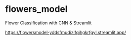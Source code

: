 # flowers_model
Flower Classification with CNN &amp; Streamlit  

https://flowersmodel-yddsfmudizifqjhgkrfgyl.streamlit.app/